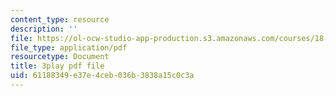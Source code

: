 ```yaml
---
content_type: resource
description: ''
file: https://ol-ocw-studio-app-production.s3.amazonaws.com/courses/18-085-computational-science-and-engineering-i-fall-2008/61188349e37e4ceb036b3838a15c0c3a_CgfkEUOFAj0.pdf
file_type: application/pdf
resourcetype: Document
title: 3play pdf file
uid: 61188349-e37e-4ceb-036b-3838a15c0c3a
---
```

